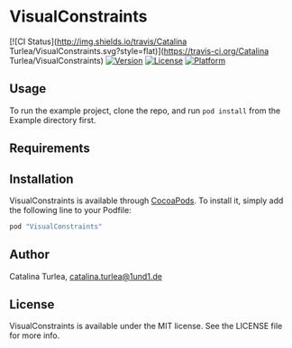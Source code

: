 # VisualConstraints

[![CI Status](http://img.shields.io/travis/Catalina Turlea/VisualConstraints.svg?style=flat)](https://travis-ci.org/Catalina Turlea/VisualConstraints)
[![Version](https://img.shields.io/cocoapods/v/VisualConstraints.svg?style=flat)](http://cocoadocs.org/docsets/VisualConstraints)
[![License](https://img.shields.io/cocoapods/l/VisualConstraints.svg?style=flat)](http://cocoadocs.org/docsets/VisualConstraints)
[![Platform](https://img.shields.io/cocoapods/p/VisualConstraints.svg?style=flat)](http://cocoadocs.org/docsets/VisualConstraints)

## Usage

To run the example project, clone the repo, and run `pod install` from the Example directory first.

## Requirements

## Installation

VisualConstraints is available through [CocoaPods](http://cocoapods.org). To install
it, simply add the following line to your Podfile:

```ruby
pod "VisualConstraints"
```

## Author

Catalina Turlea, catalina.turlea@1und1.de

## License

VisualConstraints is available under the MIT license. See the LICENSE file for more info.


